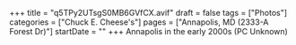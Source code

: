 +++
title = "q5TPy2UTsgS0MB6GVfCX.avif"
draft = false
tags = ["Photos"]
categories = ["Chuck E. Cheese's"]
pages = ["Annapolis, MD (2333-A Forest Dr)"]
startDate = ""
+++
Annapolis in the early 2000s (PC Unknown)
